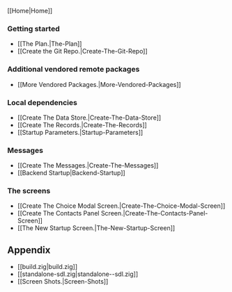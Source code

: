 [[Home|Home]]

### Getting started

* [[The Plan.|The-Plan]]
* [[Create the Git Repo.|Create-The-Git-Repo]]

### Additional vendored remote packages

* [[More Vendored Packages.|More-Vendored-Packages]]

### Local dependencies

* [[Create The Data Store.|Create-The-Data-Store]]
* [[Create The Records.|Create-The-Records]]
* [[Startup Parameters.|Startup-Parameters]]

### Messages

* [[Create The Messages.|Create-The-Messages]]
* [[Backend Startup|Backend-Startup]]

### The screens

* [[Create The Choice Modal Screen.|Create-The-Choice-Modal-Screen]]
* [[Create The Contacts Panel Screen.|Create-The-Contacts-Panel-Screen]]
* [[The New Startup Screen.|The-New-Startup-Screen]]

## Appendix

* [[build.zig|build.zig]]
* [[standalone-sdl.zig|standalone--sdl.zig]]
* [[Screen Shots.|Screen-Shots]]

